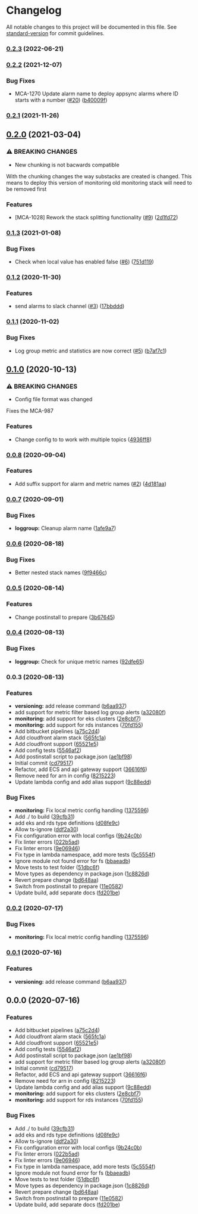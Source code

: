 # Changelog

All notable changes to this project will be documented in this file. See [standard-version](https://github.com/conventional-changelog/standard-version) for commit guidelines.

### [0.2.3](https://github.com/nordcloud/mca-monitoring/compare/v0.3.0...v0.2.3) (2022-06-21)

### [0.2.2](https://github.com/nordcloud/mca-monitoring/compare/v0.2.1...v0.2.2) (2021-12-07)


### Bug Fixes

* MCA-1270 Update alarm name to deploy appsync alarms where ID starts with a number ([#20](https://github.com/nordcloud/mca-monitoring/issues/20)) ([b40009f](https://github.com/nordcloud/mca-monitoring/commit/b40009fb4ea9ffa7340ae1dd44bcb6f648c706da))

### [0.2.1](https://github.com/nordcloud/mca-monitoring/compare/v0.2.0...v0.2.1) (2021-11-26)

## [0.2.0](https://github.com/nordcloud/mca-monitoring/compare/v0.1.3...v0.2.0) (2021-03-04)


### ⚠ BREAKING CHANGES

* New chunking is not bacwards compatible

With the chunking changes the way substacks are created is
changed. This means to deploy this version of monitoring
old monitoring stack will need to be removed first

### Features

* [MCA-1028] Rework the stack splitting functionality ([#9](https://github.com/nordcloud/mca-monitoring/issues/9)) ([2d1fd72](https://github.com/nordcloud/mca-monitoring/commit/2d1fd7203f5b202e1073af7291fab41e2ee53383))

### [0.1.3](https://github.com/nordcloud/mca-monitoring/compare/v0.1.2...v0.1.3) (2021-01-08)


### Bug Fixes

* Check when local value has enabled false ([#6](https://github.com/nordcloud/mca-monitoring/issues/6)) ([751d119](https://github.com/nordcloud/mca-monitoring/commit/751d1197987b2ba6c82b4823425dc4d019efa866))

### [0.1.2](https://github.com/nordcloud/mca-monitoring/compare/v0.1.1...v0.1.2) (2020-11-30)


### Features

* send alarms to slack channel ([#3](https://github.com/nordcloud/mca-monitoring/issues/3)) ([17bbddd](https://github.com/nordcloud/mca-monitoring/commit/17bbddd358972de5771fcfd6fd19fe4dc00aea3e))

### [0.1.1](https://github.com/nordcloud/mca-monitoring/compare/v0.1.0...v0.1.1) (2020-11-02)


### Bug Fixes

* Log group metric and statistics are now correct ([#5](https://github.com/nordcloud/mca-monitoring/issues/5)) ([b7af7c1](https://github.com/nordcloud/mca-monitoring/commit/b7af7c12bf6b3d2a4a0e321b6c013f94c3bfe995))

## [0.1.0](https://github.com/nordcloud/mca-monitoring/compare/v0.0.8...v0.1.0) (2020-10-13)


### ⚠ BREAKING CHANGES

* Config file format was changed

Fixes the MCA-987

### Features

* Change config to to work with multiple topics ([4936ff8](https://github.com/nordcloud/mca-monitoring/commit/4936ff858af426d854b8484c9e3bea8dd0726ee8))

### [0.0.8](https://github.com/nordcloud/mca-monitoring/compare/v0.0.7...v0.0.8) (2020-09-04)


### Features

* Add suffix support for alarm and metric names ([#2](https://github.com/nordcloud/mca-monitoring/issues/2)) ([4d181aa](https://github.com/nordcloud/mca-monitoring/commit/4d181aa9af6cd9683140144f43af26ecd914ba89))

### [0.0.7](https://github.com/nordcloud/mca-monitoring/compare/v0.0.6...v0.0.7) (2020-09-01)


### Bug Fixes

* **loggroup:** Cleanup alarm name ([1afe9a7](https://github.com/nordcloud/mca-monitoring/commit/1afe9a74726cb60cd10009f3f78f56b25533bfdb))

### [0.0.6](https://github.com/nordcloud/mca-monitoring/compare/v0.0.5...v0.0.6) (2020-08-18)


### Bug Fixes

* Better nested stack names ([9f9466c](https://github.com/nordcloud/mca-monitoring/commit/9f9466c45b95eaafc5821f90f130346e16d660b6))

### [0.0.5](https://github.com/nordcloud/mca-monitoring/compare/v0.0.4...v0.0.5) (2020-08-14)


### Features

* Change postinstall to prepare ([3b67645](https://github.com/nordcloud/mca-monitoring/commit/3b6764517840f6c627f7b48d3a416acaca5fa988))

### [0.0.4](https://github.com/nordcloud/mca-monitoring/compare/v0.0.3...v0.0.4) (2020-08-13)


### Bug Fixes

* **loggroup:** Check for unique metric names ([92dfe65](https://github.com/nordcloud/mca-monitoring/commit/92dfe652f8e860401c313bbf7147d9c3660ae389))

### 0.0.3 (2020-08-13)


### Features

* **versioning:** add release command ([b6aa937](https://github.com/nordcloud/mca-monitoring/commit/b6aa937474f602bcfd58f8344d2d649a20f351a2))
* add support for metric filter based log group alerts ([a32080f](https://github.com/nordcloud/mca-monitoring/commit/a32080f8538ffe65ba3f12b6b9c9ac893bd4d05f))
* **monitoring:** add support for eks clusters ([2e8cbf7](https://github.com/nordcloud/mca-monitoring/commit/2e8cbf712d514e1714997270a67bad363fe0a17c))
* **monitoring:** add support for rds instances ([70fd155](https://github.com/nordcloud/mca-monitoring/commit/70fd155c52f9b186715553b2529fc51c67c89a1d))
* Add bitbucket pipelines ([a75c2d4](https://github.com/nordcloud/mca-monitoring/commit/a75c2d41f005253e865dba1a10ab66687f78df90))
* Add cloudfront alarm stack ([565fc1a](https://github.com/nordcloud/mca-monitoring/commit/565fc1a36cef9d9537b1f8d76bce59e14e25eb80))
* Add cloudfront support ([65521e5](https://github.com/nordcloud/mca-monitoring/commit/65521e522f9d0df7f46293058da5995d830048b6))
* Add config tests ([5546af2](https://github.com/nordcloud/mca-monitoring/commit/5546af2c5ca463179176ec4ed729ba0c481e6bb6))
* Add postinstall script to package.json ([ae1bf98](https://github.com/nordcloud/mca-monitoring/commit/ae1bf9836e545c5132395629472e04e2bc1adfdc))
* Initial commit ([cd79517](https://github.com/nordcloud/mca-monitoring/commit/cd79517a1700909dbfe8eb4358079fb3c9765655))
* Refactor, add ECS and api gateway support ([36616f6](https://github.com/nordcloud/mca-monitoring/commit/36616f67931d8add107607fccb985cd1e529315c))
* Remove need for arn in config ([8215223](https://github.com/nordcloud/mca-monitoring/commit/8215223ab6c961049d9f01c85a450dbc7ee5e966))
* Update lambda config and add alias support ([9c88edd](https://github.com/nordcloud/mca-monitoring/commit/9c88eddea9002d65c22ea55ffdbbb2539de03ea8))


### Bug Fixes

* **monitoring:** Fix local metric config handling ([1375596](https://github.com/nordcloud/mca-monitoring/commit/137559663ad69d3c96e231c29836f246bdfe924b))
* Add ./ to build ([39cfb31](https://github.com/nordcloud/mca-monitoring/commit/39cfb318b795a89c0d541109d50486781b46a818))
* add eks and rds type definitions ([d08fe9c](https://github.com/nordcloud/mca-monitoring/commit/d08fe9cf81734c24e460f830afdf75572ebe9544))
* Allow ts-ignore ([ddf2a30](https://github.com/nordcloud/mca-monitoring/commit/ddf2a302fb72fd173e325bc78e0a1849b3da76f1))
* Fix configuration error with local configs ([9b24c0b](https://github.com/nordcloud/mca-monitoring/commit/9b24c0b481a2250bf8492a5bcb4e4aab5ed778df))
* Fix linter errors ([022b5ad](https://github.com/nordcloud/mca-monitoring/commit/022b5ad085d526f54f5c4650d0a146c46c6174a7))
* Fix linter errors ([9e06946](https://github.com/nordcloud/mca-monitoring/commit/9e06946c480368edf80a21f42b7e806630566b86))
* Fix type in lambda namespace, add more tests ([5c5554f](https://github.com/nordcloud/mca-monitoring/commit/5c5554fc0d6796ef31c9c681f4befa8efe0c7aa1))
* Ignore module not found error for fs ([bbaeadb](https://github.com/nordcloud/mca-monitoring/commit/bbaeadb1aecdf376654e6020437c18c998899134))
* Move tests to test folder ([51dbc6f](https://github.com/nordcloud/mca-monitoring/commit/51dbc6f9526fbb99851f2148c5e6a1caae81f4f0))
* Move types as dependency in package.json ([1c8826d](https://github.com/nordcloud/mca-monitoring/commit/1c8826de6156da6703dd022a8bcb36a7f24535a8))
* Revert prepare change ([bd648aa](https://github.com/nordcloud/mca-monitoring/commit/bd648aa50a6110dea08b0cef67948701088cd054))
* Switch from postinstall to prepare ([11e0582](https://github.com/nordcloud/mca-monitoring/commit/11e05825e5ca59342f153b4be751583f861ad172))
* Update build, add separate docs ([fd201be](https://github.com/nordcloud/mca-monitoring/commit/fd201be121a5afc9c6ae49c7796233506b22e455))

### [0.0.2](https://bitbucket.org/nordcloud/mca-monitoring/compare/v0.0.1...v0.0.2) (2020-07-17)


### Bug Fixes

* **monitoring:** Fix local metric config handling ([1375596](https://bitbucket.org/nordcloud/mca-monitoring/commit/137559663ad69d3c96e231c29836f246bdfe924b))

### [0.0.1](https://bitbucket.org/nordcloud/mca-monitoring/compare/v0.0.0...v0.0.1) (2020-07-16)


### Features

* **versioning:** add release command ([b6aa937](https://bitbucket.org/nordcloud/mca-monitoring/commit/b6aa937474f602bcfd58f8344d2d649a20f351a2))

## 0.0.0 (2020-07-16)


### Features

* Add bitbucket pipelines ([a75c2d4](https://bitbucket.org/nordcloud/mca-monitoring/commit/a75c2d41f005253e865dba1a10ab66687f78df90))
* Add cloudfront alarm stack ([565fc1a](https://bitbucket.org/nordcloud/mca-monitoring/commit/565fc1a36cef9d9537b1f8d76bce59e14e25eb80))
* Add cloudfront support ([65521e5](https://bitbucket.org/nordcloud/mca-monitoring/commit/65521e522f9d0df7f46293058da5995d830048b6))
* Add config tests ([5546af2](https://bitbucket.org/nordcloud/mca-monitoring/commit/5546af2c5ca463179176ec4ed729ba0c481e6bb6))
* Add postinstall script to package.json ([ae1bf98](https://bitbucket.org/nordcloud/mca-monitoring/commit/ae1bf9836e545c5132395629472e04e2bc1adfdc))
* add support for metric filter based log group alerts ([a32080f](https://bitbucket.org/nordcloud/mca-monitoring/commit/a32080f8538ffe65ba3f12b6b9c9ac893bd4d05f))
* Initial commit ([cd79517](https://bitbucket.org/nordcloud/mca-monitoring/commit/cd79517a1700909dbfe8eb4358079fb3c9765655))
* Refactor, add ECS and api gateway support ([36616f6](https://bitbucket.org/nordcloud/mca-monitoring/commit/36616f67931d8add107607fccb985cd1e529315c))
* Remove need for arn in config ([8215223](https://bitbucket.org/nordcloud/mca-monitoring/commit/8215223ab6c961049d9f01c85a450dbc7ee5e966))
* Update lambda config and add alias support ([9c88edd](https://bitbucket.org/nordcloud/mca-monitoring/commit/9c88eddea9002d65c22ea55ffdbbb2539de03ea8))
* **monitoring:** add support for eks clusters ([2e8cbf7](https://bitbucket.org/nordcloud/mca-monitoring/commit/2e8cbf712d514e1714997270a67bad363fe0a17c))
* **monitoring:** add support for rds instances ([70fd155](https://bitbucket.org/nordcloud/mca-monitoring/commit/70fd155c52f9b186715553b2529fc51c67c89a1d))


### Bug Fixes

* Add ./ to build ([39cfb31](https://bitbucket.org/nordcloud/mca-monitoring/commit/39cfb318b795a89c0d541109d50486781b46a818))
* add eks and rds type definitions ([d08fe9c](https://bitbucket.org/nordcloud/mca-monitoring/commit/d08fe9cf81734c24e460f830afdf75572ebe9544))
* Allow ts-ignore ([ddf2a30](https://bitbucket.org/nordcloud/mca-monitoring/commit/ddf2a302fb72fd173e325bc78e0a1849b3da76f1))
* Fix configuration error with local configs ([9b24c0b](https://bitbucket.org/nordcloud/mca-monitoring/commit/9b24c0b481a2250bf8492a5bcb4e4aab5ed778df))
* Fix linter errors ([022b5ad](https://bitbucket.org/nordcloud/mca-monitoring/commit/022b5ad085d526f54f5c4650d0a146c46c6174a7))
* Fix linter errors ([9e06946](https://bitbucket.org/nordcloud/mca-monitoring/commit/9e06946c480368edf80a21f42b7e806630566b86))
* Fix type in lambda namespace, add more tests ([5c5554f](https://bitbucket.org/nordcloud/mca-monitoring/commit/5c5554fc0d6796ef31c9c681f4befa8efe0c7aa1))
* Ignore module not found error for fs ([bbaeadb](https://bitbucket.org/nordcloud/mca-monitoring/commit/bbaeadb1aecdf376654e6020437c18c998899134))
* Move tests to test folder ([51dbc6f](https://bitbucket.org/nordcloud/mca-monitoring/commit/51dbc6f9526fbb99851f2148c5e6a1caae81f4f0))
* Move types as dependency in package.json ([1c8826d](https://bitbucket.org/nordcloud/mca-monitoring/commit/1c8826de6156da6703dd022a8bcb36a7f24535a8))
* Revert prepare change ([bd648aa](https://bitbucket.org/nordcloud/mca-monitoring/commit/bd648aa50a6110dea08b0cef67948701088cd054))
* Switch from postinstall to prepare ([11e0582](https://bitbucket.org/nordcloud/mca-monitoring/commit/11e05825e5ca59342f153b4be751583f861ad172))
* Update build, add separate docs ([fd201be](https://bitbucket.org/nordcloud/mca-monitoring/commit/fd201be121a5afc9c6ae49c7796233506b22e455))
